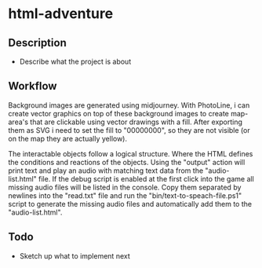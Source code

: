 # html-adventure

## Description

- Describe what the project is about

## Workflow

Background images are generated using midjourney.
With PhotoLine, i can create vector graphics on top of these background images to create
map-area's that are clickable using vector drawings with a fill.
After exporting them as SVG i need to set the fill to "00000000", 
so they are not visible (or on the map they are actually yellow).  

The interactable objects follow a logical structure. 
Where the HTML defines the conditions and reactions of the objects.
Using the "output" action will print text and play an audio with matching text data from the "audio-list.html" file.
If the debug script is enabled at the first click into the game all missing audio files will be listed in the console.
Copy them separated by newlines into the "read.txt" file and run the "bin/text-to-speach-file.ps1" script to
generate the missing audio files and automatically add them to the "audio-list.html".

## Todo

- Sketch up what to implement next

